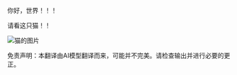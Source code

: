 你好，世界！！！

请看这只猫！！

![猫的图片](./translated_images/cat1.e6783867a7c13d042a85f6765e7312d0229d34a07c8d5eb32a1f2bf0ec18d57a.zh.png)


免责声明：本翻译由AI模型翻译而来，可能并不完美。请检查输出并进行必要的更正。